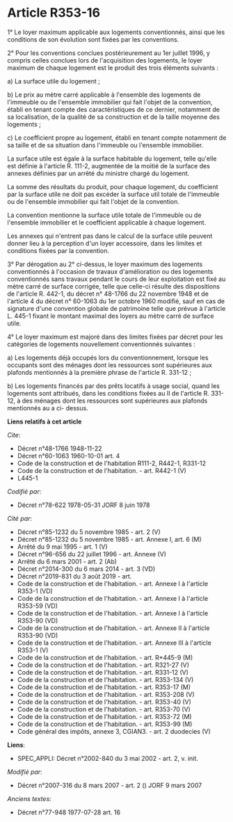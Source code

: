 # Article R353-16

1° Le loyer maximum applicable aux logements conventionnés, ainsi que les conditions de son évolution sont fixées par les
conventions.

2° Pour les conventions conclues postérieurement au 1er juillet 1996, y compris celles conclues lors de l'acquisition des
logements, le loyer maximum de chaque logement est le produit des trois éléments suivants :

a) La surface utile du logement ;

b) Le prix au mètre carré applicable à l'ensemble des logements de l'immeuble ou de l'ensemble immobilier qui fait l'objet de
la convention, établi en tenant compte des caractéristiques de ce dernier, notamment de sa localisation, de la qualité de sa
construction et de la taille moyenne des logements ;

c) Le coefficient propre au logement, établi en tenant compte notamment de sa taille et de sa situation dans l'immeuble ou
l'ensemble immobilier.

La surface utile est égale à la surface habitable du logement, telle qu'elle est définie à l'article R. 111-2, augmentée de
la moitié de la surface des annexes définies par un arrêté du ministre chargé du logement.

La somme des résultats du produit, pour chaque logement, du coefficient par la surface utile ne doit pas excéder la surface
util totale de l'immeuble ou de l'ensemble immobilier qui fait l'objet de la convention.

La convention mentionne la surface utile totale de l'immeuble ou de l'ensemble immobilier et le coefficient applicable à
chaque logement.

Les annexes qui n'entrent pas dans le calcul de la surface utile peuvent donner lieu à la perception d'un loyer accessoire,
dans les limites et conditions fixées par la convention.

3° Par dérogation au 2° ci-dessus, le loyer maximum des logements conventionnés à l'occasion de travaux d'amélioration ou des
logements conventionnés sans travaux pendant le cours de leur exploitation est fixé au mètre carré de surface corrigée, telle
que celle-ci résulte des dispositions de l'article R. 442-1, du décret n° 48-1766 du 22 novembre 1948 et de l'article 4 du
décret n° 60-1063 du 1er octobre 1960 modifié, sauf en cas de signature d'une convention globale de patrimoine telle que
prévue à l'article L. 445-1 fixant le montant maximal des loyers au mètre carré de surface utile.

4° Le loyer maximum est majoré dans des limites fixées par décret pour les catégories de logements nouvellement conventionnés
suivantes :

a) Les logements déjà occupés lors du conventionnement, lorsque les occupants sont des ménages dont les ressources sont
supérieures aux plafonds mentionnés à la première phrase de l'article R. 331-12 ;

b) Les logements financés par des prêts locatifs à usage social, quand les logements sont attribués, dans les conditions
fixées au II de l'article R. 331-12, à des ménages dont les ressources sont supérieures aux plafonds mentionnés au a ci-
dessus.

**Liens relatifs à cet article**

_Cite_:

  - Décret n°48-1766 1948-11-22
  - Décret n°60-1063 1960-10-01 art. 4
  - Code de la construction et de l'habitation R111-2, R442-1, R331-12
  - Code de la construction et de l'habitation. - art. R442-1 (V)
  - L445-1

_Codifié par_:

  - Décret n°78-622 1978-05-31 JORF 8 juin 1978

_Cité par_:

  - Décret n°85-1232 du 5 novembre 1985 - art. 2 (V)
  - Décret n°85-1232 du 5 novembre 1985 - art. Annexe I, art. 6 (M)
  - Arrêté du 9 mai 1995 - art. 1 (V)
  - Décret n°96-656 du 22 juillet 1996 - art. Annexe (V)
  - Arrêté du 6 mars 2001 - art. 2 (Ab)
  - Décret n°2014-300 du 6 mars 2014 - art. 3 (VD)
  - Décret n°2019-831 du 3 août 2019 - art.
  - Code de la construction et de l'habitation. - art. Annexe I à l'article R353-1 (VD)
  - Code de la construction et de l'habitation. - art. Annexe I à l'article R353-59 (VD)
  - Code de la construction et de l'habitation. - art. Annexe I à l'article R353-90 (VD)
  - Code de la construction et de l'habitation. - art. Annexe II à l'article R353-90 (VD)
  - Code de la construction et de l'habitation. - art. Annexe III à l'article R353-1 (V)
  - Code de la construction et de l'habitation. - art. R*445-9 (M)
  - Code de la construction et de l'habitation. - art. R321-27 (V)
  - Code de la construction et de l'habitation. - art. R331-12 (V)
  - Code de la construction et de l'habitation. - art. R353-134 (V)
  - Code de la construction et de l'habitation. - art. R353-17 (M)
  - Code de la construction et de l'habitation. - art. R353-208 (V)
  - Code de la construction et de l'habitation. - art. R353-40 (V)
  - Code de la construction et de l'habitation. - art. R353-70 (V)
  - Code de la construction et de l'habitation. - art. R353-72 (M)
  - Code de la construction et de l'habitation. - art. R353-99 (M)
  - Code général des impôts, annexe 3, CGIAN3. - art. 2 duodecies (V)

**Liens**:

  - SPEC_APPLI: Décret n°2002-840 du 3 mai 2002 - art. 2, v. init.

_Modifié par_:

  - Décret n°2007-316 du 8 mars 2007 - art. 2 () JORF 9 mars 2007

_Anciens textes_:

  - Décret n°77-948 1977-07-28 art. 16
